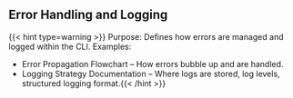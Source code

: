 ## Error Handling and Logging

{{< hint type=warning >}} Purpose: Defines how errors are managed and logged within the CLI.
Examples:
- Error Propagation Flowchart – How errors bubble up and are handled.
- Logging Strategy Documentation – Where logs are stored, log levels, structured logging format.{{< /hint >}}
